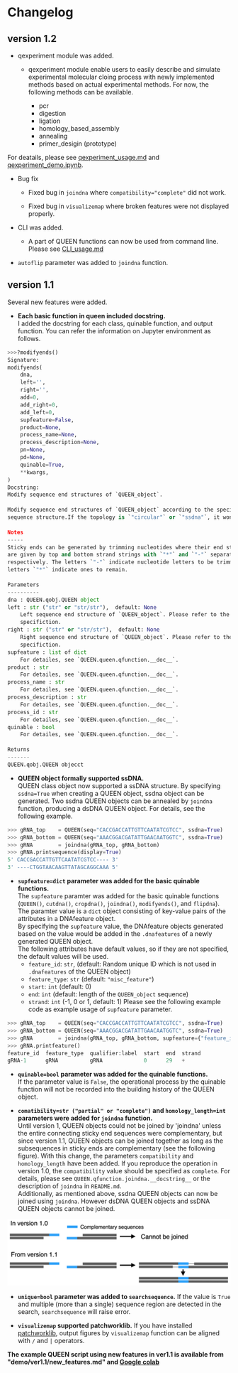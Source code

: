# Changelog

## version 1.2

- qexperiment module was added.
  
  - qexperiment module enable users to easily describe and simulate experimental molecular cloing process with newly implemented methods based on actual experimental methods. For now, the following methods can be available. 
    
    - pcr
    - digestion
    - ligation 
    - homology_based_assembly
    - annealing 
    - primer_desigin (prototype)

For deatails, please see [qexperiment_usage.md](https://github.com/yachielab/QUEEN/blob/master/qexperiment_usage.md) and [qexperiment_demo.ipynb](https://github.com/yachielab/QUEEN/blob/master/demo/qexperiment/qexperiment_demo.ipynb).     

- Bug fix
  
  - Fixed bug in `joindna` where `compatibility="complete"` did not work. 
  
  - Fixed bug in `visualizemap` where broken features were not displayed properly.

- CLI was added. 
  
  - A part of QUEEN functions can now be used from command line. Please see [CLI_usage.md](https://github.com/yachielab/QUEEN/blob/master/CLI_usage.md) 

- `autoflip` parameter was added to `joindna` function.

## version 1.1

Several new features were added.

- **Each basic function in queen included docstring.**  
  I added the docstring for each class, quinable function, and output function. You can refer the information on Jupyter environment as follows.  

```python
>>>?modifyends() 
Signature:
modifyends(
    dna,
    left='',
    right='',
    add=0,
    add_right=0,
    add_left=0,
    supfeature=False,
    product=None,
    process_name=None,
    process_description=None,
    pn=None,
    pd=None,
    quinable=True,
    **kwargs,
)
Docstring:
Modify sequence end structures of `QUEEN_object`.

Modify sequence end structures of `QUEEN_object` according to the specified end 
sequence structure.If the topology is `"circular"` or `"ssdna"`, it won't work.

Notes
-----
Sticky ends can be generated by trimming nucleotides where their end structures 
are given by top and bottom strand strings with `"*"` and `"-"` separated by `"/"`, 
respectively. The letters `"-"` indicate nucleotide letters to be trimmed, and the 
letters `"*"` indicate ones to remain.  

Parameters
----------
dna : QUEEN.qobj.QUEEN object
left : str ("str" or "str/str"),  default: None
    Left sequence end structure of `QUEEN_object`. Please refer to the "Notes" for the 
    specifiction.
right : str ("str" or "str/str"),  default: None
    Right sequence end structure of `QUEEN_object`. Please refer to the "Notes" for the 
    specifiction.
supfeature : list of dict
    For detailes, see `QUEEN.queen.qfunction.__doc__`.
product : str
    For detailes, see `QUEEN.queen.qfunction.__doc__`.
process_name : str
    For detailes, see `QUEEN.queen.qfunction.__doc__`.
process_description : str
    For detailes, see `QUEEN.queen.qfunction.__doc__`.
process_id : str 
    For detailes, see `QUEEN.queen.qfunction.__doc__`.
quinable : bool
    For detailes, see `QUEEN.queen.qfunction.__doc__`.

Returns
-------
QUEEN.qobj.QUEEN objecct
```

- **QUEEN object formally supported ssDNA.**  
  QUEEN class object now supported a ssDNA structure. By specifying `ssdna=True` when creating a QUEEN object, ssdna object can be generated.
  Two ssdna QUEEN objects can be annealed by `joindna` function, producing a dsDNA QUEEN object. For details, see the following example.

```python
>>> gRNA_top    = QUEEN(seq="CACCGACCATTGTTCAATATCGTCC", ssdna=True)
>>> gRNA_bottom = QUEEN(seq="AAACGGACGATATTGAACAATGGTC", ssdna=True)
>>> gRNA        = joindna(gRNA_top, gRNA_bottom)
>>> gRNA.printsequence(display=True)
5' CACCGACCATTGTTCAATATCGTCC---- 3'
3' ----CTGGTAACAAGTTATAGCAGGCAAA 5'
```

- **`supfeature=dict` parameter was added for the basic quinable functions.**  
  The `supfeature` paramter was added for the basic quinable functions (`QUEEN()`, `cutdna()`, `cropdna()`, `joindna()`, `modifyends()`, and `flipdna`). The paramter value is a `dict` object consisting of key-value pairs of the attributes in a DNAfeature object.   
  By specifying the `supfeature` value, the DNAfeature objects generated based on the value would be added in the `.dnafeatures` of a newly generated QUEEN object.   
  The following attributes have default values, so if they are not specified, the default values will be used.
  - `feature_id`: `str`, (default: Random unique ID which is not used in `.dnafeatures` of the QUEEN object) 
  - `feature_type`: `str` (default: `"misc_feature"`) 
  - `start`: `int` (default: 0) 
  - `end`: `int` (default: length of the `QUEEN_object` sequence)
  - `strand`: `int` (-1, 0 or 1, default: 1)
    Please see the following example code as example usage of `supfeature` parameter.

```python
>>> gRNA_top    = QUEEN(seq="CACCGACCATTGTTCAATATCGTCC", ssdna=True)
>>> gRNA_bottom = QUEEN(seq="AAACGGACGATATTGAACAATGGTC", ssdna=True)
>>> gRNA        = joindna(gRNA_top, gRNA_bottom, supfeature={"feature_id":"gRNA-1", "feature_type":"gRNA", "qualifier:label":"gRNA"})
>>> gRNA.printfeature()
feature_id  feature_type  qualifier:label  start  end  strand  
gRNA-1      gRNA          gRNA             0      29   +    
```

- **`quinable=bool` parameter was added for the quinable functions.**  
  If the parameter value is `False`, the operational process by the quinable function will not be recorded into the building history of the QUEEN object.

- **`comatibility=str ("partial" or "complete")` and `homology_length=int` parameters were added for `joindna` function.**  
  Until version 1, QUEEN objects could not be joined by 'joindna' unless the entire connecting sticky end sequences were complementary, but since version 1.1, QUEEN objects can be joined together as long as the subsequences in sticky ends are complementary (see the following figure). With this change, the parameters `compatibility` and `homology_length` have been added. If you reproduce the operation in version 1.0, the `compatibility` value should be specified as `complete`. For details, please see `QUEEN.qfunction.joindna.__docstring__` or the description of `joindna` in `README.md`.  
  Additionally, as mentioned above, ssdna QUEEN objects can now be joined using `joindna`. However dsDNA QUEEN objects and ssDNA QUEEN objects cannot be joined. 

<img src="img/change_log.jpg" width="600x600">

- **`unique=bool` parameter was added to `searchsequence`.**
  If the value is `True` and multiple (more than a single) sequence region are detected in the search, `searchsequence` will raise error. 

- **`visualizemap` supported patchworklib.**
  If you have installed [patchworklib](https://github.com/ponnhide/patchworklib), output figures by `visualizemap` function can be aligned with `/` and `|` operators.   

**The example QUEEN script using new features in ver1.1 is available from "demo/ver1.1/new\_features.md" and [Google colab](https://colab.research.google.com/drive/1Y4uPZj0pmdznkoO0iv5Av0Z15pG4fN7z?usp=sharing)** 
